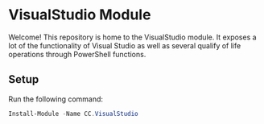# VisualStudio Module

Welcome! This repository is home to the VisualStudio module. It exposes a lot of the functionality of Visual Studio as well as several qualify of life operations through PowerShell functions.

## Setup

Run the following command:

```powershell
Install-Module -Name CC.VisualStudio
```
